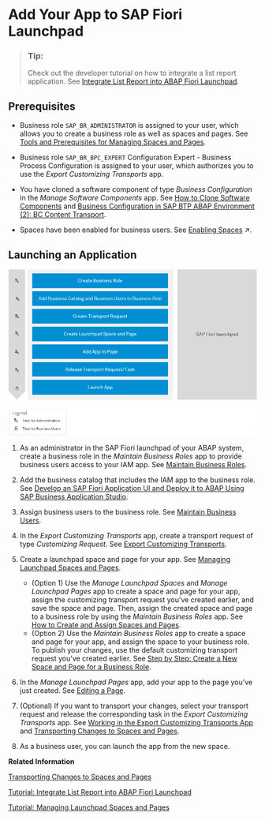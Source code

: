 <!-- loioea41912278ea4525adc3ddd4e4f7988a -->

# Add Your App to SAP Fiori Launchpad



> ### Tip:  
> Check out the developer tutorial on how to integrate a list report application. See [Integrate List Report into ABAP Fiori Launchpad](https://developers.sap.com/tutorials/abap-environment-abap-flp.html#c821f420-092f-47eb-a724-6fd53dbe3a22).



<a name="loioea41912278ea4525adc3ddd4e4f7988a__section_p1q_dll_xrb"/>

## Prerequisites

-   Business role `SAP_BR_ADMINISTRATOR` is assigned to your user, which allows you to create a business role as well as spaces and pages. See [Tools and Prerequisites for Managing Spaces and Pages](https://help.sap.com/viewer/10fd1742ea914256abedb34bf15bd069/Cloud/en-US/a2638d49bf25487fb79a9d0296d3b8bd.html).
-   Business role `SAP_BR_BPC_EXPERT` Configuration Expert - Business Process Configuration is assigned to your user, which authorizes you to use the *Export Customizing Transports* app.

-   You have cloned a software component of type *Business Configuration* in the *Manage Software Components* app. See [How to Clone Software Components](../50-administration-and-ops/how-to-clone-software-components-18564c5.md) and [Business Configuration in SAP BTP ABAP Environment \(2\): BC Content Transport](https://blogs.sap.com/2021/10/01/business-configuration-in-sap-btp-abap-environment-2-bc-content-transport/).

-   Spaces have been enabled for business users. See [Enabling Spaces](https://help.sap.com/viewer/10fd1742ea914256abedb34bf15bd069/Cloud/en-US/64a5e1675ce7413791a654d2228a90be.html "There are two parameters and one user setting that influence if the launchpad uses spaces or the home page for displaying the apps.") :arrow_upper_right:.



<a name="loioea41912278ea4525adc3ddd4e4f7988a__section_wzs_2ll_xrb"/>

## Launching an Application

![](images/Launch_Your_App_ABAP_d8b027c.png)

1.  As an administrator in the SAP Fiori launchpad of your ABAP system, create a business role in the *Maintain Business Roles* app to provide business users access to your IAM app. See [Maintain Business Roles](../50-administration-and-ops/maintain-business-roles-8980ad0.md).
2.  Add the business catalog that includes the IAM app to the business role. See [Develop an SAP Fiori Application UI and Deploy it to ABAP Using SAP Business Application Studio](develop-an-sap-fiori-application-ui-and-deploy-it-to-abap-using-sap-business-application-eaaeba4.md).
3.  Assign business users to the business role. See [Maintain Business Users](../50-administration-and-ops/maintain-business-users-e40e710.md).
4.  In the *Export Customizing Transports* app, create a transport request of type *Customizing Request*. See [Export Customizing Transports](../50-administration-and-ops/export-customizing-transports-fa7366c.md).
5.  Create a launchpad space and page for your app. See [Managing Launchpad Spaces and Pages](https://help.sap.com/products/BTP/10fd1742ea914256abedb34bf15bd069/e55f5cc8ccec490f83a00284659bce9f.html).
    -   \(Option 1\) Use the *Manage Launchpad Spaces* and *Manage Launchpad Pages* app to create a space and page for your app, assign the customizing transport request you've created earlier, and save the space and page. Then, assign the created space and page to a business role by using the *Maintain Business Roles* app. See [How to Create and Assign Spaces and Pages](https://help.sap.com/products/BTP/10fd1742ea914256abedb34bf15bd069/a2318ca9a44b474daadaad85feb2f364.html).
    -   \(Option 2\) Use the *Maintain Business Roles* app to create a space and page for your app, and assign the space to your business role. To publish your changes, use the default customizing transport request you've created earlier. See [Step by Step: Create a New Space and Page for a Business Role](https://help.sap.com/products/BTP/10fd1742ea914256abedb34bf15bd069/ab05d9e086554a08af88d6482deb1bcb.html?version=Cloud).

6.  In the *Manage Launchpad Pages* app, add your app to the page you've just created. See [Editing a Page](https://help.sap.com/products/BTP/10fd1742ea914256abedb34bf15bd069/7b42aad18c53439db2cce55719253674.html?version=Cloud).
7.  \(Optional\) If you want to transport your changes, select your transport request and release the corresponding task in the *Export Customizing Transports* app. See [Working in the Export Customizing Transports App](../50-administration-and-ops/working-in-the-export-customizing-transports-app-cc16fd0.md) and [Transporting Changes to Spaces and Pages](https://help.sap.com/viewer/10fd1742ea914256abedb34bf15bd069/Cloud/en-US/cc9914d702be4ec0b71b8a74d0549b36.html).
8.  As a business user, you can launch the app from the new space.

**Related Information**  


[Transporting Changes to Spaces and Pages](https://help.sap.com/viewer/10fd1742ea914256abedb34bf15bd069/Cloud/en-US/cc9914d702be4ec0b71b8a74d0549b36.html)

[Tutorial: Integrate List Report into ABAP Fiori Launchpad](https://developers.sap.com/tutorials/abap-environment-abap-flp.html)

[Tutorial: Managing Launchpad Spaces and Pages](https://education.hana.ondemand.com/education/pub/s4/index.html?library=library.txt&show=project!PR_4DFA77D97EA8389A)

